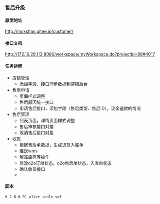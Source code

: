 ### 售后升级

#### 原型地址

http://moxshan.gitee.io/customer/

#### 接口文档

http://172.16.29.113:8080/workspace/myWorkspace.do?projectId=88#4017



#### 任务拆解

- 店铺管理
  - 添加字段、接口同步数据到店铺后台
- 售后申请
  - 页面样式调整
  - 售后原因统一接口
  - 申请售后接口，添加字段（售后类型、售后ID），现金退款的情况
- 售后管理
  - 列表页面，详情页面样式调整
  - 售后审核接口对接
  - 取消售后接口对接
- 收货
  - 根据售后单数据，生成退货入库单
  - 推送wms
  - 解冻库存等操作
  - 修改o2o订单状态，o2o售后单状态，入库单状态
  - 确认收货接口
  - 





#### 脚本

```
V_2.6.0_01_alter_table.sql
```

